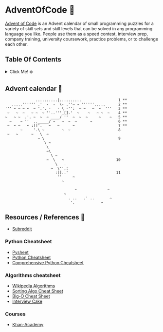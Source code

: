 # AdventOfCode 🎄

[Advent of Code](https://adventofcode.com) is an Advent calendar of small programming puzzles for a variety of skill sets and skill levels that can be solved in any programming language you like. People use them as a speed contest, interview prep, company training, university coursework, practice problems, or to challenge each other.

## Table Of Contents

<details><summary> Click Me! ❄️</summary>
<p>

Day 🌟 | Title | link 
:---: | :-------: | :----:
[01](Day01) | Report Repair | [code](Day01/solution.py) 
[02](Day02) | Password Philosophy | [code](Day02/solution.py) 
[03](Day03) | Toboggan Trajectory | [code](Day03/solution.py) 
[04](Day04) | Passport Processing | [code](Day04/solution.py) 
[05](Day05)  | Binary Boarding | [code](Day05/solution.py) 
[06](Day06)  | Custom Customs | [code](Day06/solution.py) 
[07](Day07)  | Handy Haversacks | [code](Day07/solution.py) 
[08]| |
[09]| |
[10]| | 
[11]| | 
[12]| | 
[13]| | 
[14]| | 
[15]| | 
[16]| | 
[17]| | 
[18]| | 
[19]| | 
[20]| | 
[21]| | 
[22]| | 
[23]| | 
[24]| | 
[25]| | 

</p>
</details>


## Advent calendar 📅

```
              ..........|..........                 1 **
   .....'''''' .'  -  -  \- .''~ ~ ''''''.....      2 **
''' ~ ~ ~ ~  ~ '.'. -   - \ -'':  ~ ~   ~  ~  '''   3 **
 ~   ~  ~   ~ ~  ~ ''..'''_[].'  ~    ~   ~ ~  ~    4 **
~   ~ ~  .'. ~  ~  ~ ____/ ''  ~  ~  ~     ~    ~   5 **
  ~    ~ ''  .._____/ ~   ~  ~  ~      ~            6 **
 ~  ~ ~   ~ :[]'.   ~   ~      ~                    7 **
       ~     '.\ ~        ~  ~                      8 
 ~   ~      ~   \  ~                             
               ~ \                                  9 
                  \ ~                            
                   \                             
                   ~\                            
                     \ ~                         
                   ~  \   ~                        10 
                       \   .                     
                     ~  \'',:                    
                       :[]..'                      11 
                        ''     ~                 
                          ~                      
                                                 
                                ~              ~ 
                           ~                     
                             . ..   .' ..       ~
                              '.            ~    

```

<!--
https://raw.githubusercontent.com/encse/adventofcode/master/2020/README.md
-->

## Resources / References 🎁

* [Subreddit](https://www.reddit.com/r/adventofcode/)

### Python Cheatsheet
* [Pysheet](https://www.pythonsheets.com)
* [Python Cheatsheet](https://www.pythoncheatsheet.org)
* [Comprehensive Python Cheatsheet](https://gto76.github.io/python-cheatsheet/)

### Algorithms cheatsheet
* [Wikipedia Algorithms](https://en.wikipedia.org/wiki/List_of_algorithms)
* [Sorting Algo Cheat Sheet](https://www.interviewcake.com/sorting-algorithm-cheat-sheet)
* [Big-O Cheat Sheet](https://www.bigocheatsheet.com)
* [Interview Cake](https://www.interviewcake.com)

### Courses
* [Khan-Academy](https://www.khanacademy.org/computing/computer-science/algorithms)
